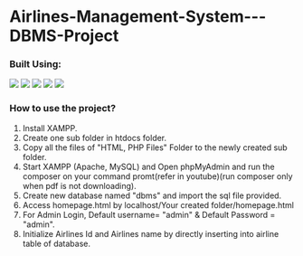 # Airlines-Management-System---DBMS-Project

<p>
  <h3>Built Using:</h3>
  <p>
    <img src="https://img.shields.io/badge/-HTML5-E34F26?style=flat-square&logo=HTML5&logoColor=white">
    <img src="https://img.shields.io/badge/-CSS3-1572B6?style=flat-square&logo=CSS3&logoColor=white">
    <img src="https://img.shields.io/badge/-JavaScript-F7DF1E?style=flat-square&logo=JavaScript&logoColor=white">
    <img src="https://img.shields.io/badge/-php-777BB4?style=flat-square&logo=Php&logoColor=white">
    <img src="https://img.shields.io/badge/-MySQL-4479A1?style=flat-square&logo=MySQL&logoColor=white">
  </p>
</p>

### How to use the project?
1) Install XAMPP.
2) Create one sub folder in htdocs folder.
3) Copy all the files of "HTML, PHP Files" Folder to the newly created sub folder.
4) Start XAMPP (Apache, MySQL) and Open phpMyAdmin and run the composer on your command promt(refer in youtube)(run composer only when pdf is not downloading).
6) Create new database named "dbms" and import the sql file provided.
7) Access homepage.html by localhost/Your created folder/homepage.html
8) For Admin Login, Default username= "admin" & Default Password = "admin".
9) Initialize Airlines Id and Airlines name by directly inserting into airline table of database.
